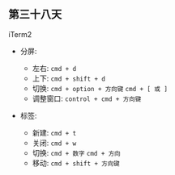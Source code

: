 ## 第三十八天

iTerm2

- 分屏:

  - 左右: `cmd + d`
  - 上下: `cmd + shift + d`
  - 切换:
    `cmd + option + 方向键`
    `cmd + [ 或 ]`
  - 调整窗口: `control + cmd + 方向键`

- 标签:
  - 新建: `cmd + t`
  - 关闭: `cmd + w`
  - 切换:
    `cmd + 数字`
    `cmd + 方向`
  - 移动: `cmd + shift + 方向键`
